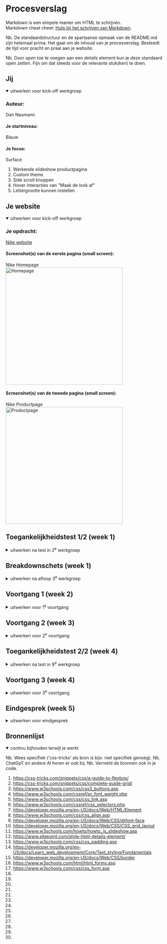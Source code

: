 # Procesverslag
Markdown is een simpele manier om HTML te schrijven.  
Markdown cheat cheet: [Hulp bij het schrijven van Markdown](https://github.com/adam-p/markdown-here/wiki/Markdown-Cheatsheet).

Nb. De standaardstructuur en de spartaanse opmaak van de README.md zijn helemaal prima. Het gaat om de inhoud van je procesverslag. Besteedt de tijd voor pracht en praal aan je website.

Nb. Door *open* toe te voegen aan een *details* element kun je deze standaard open zetten. Fijn om dat steeds voor de relevante stuk(ken) te doen.





## Jij

<details open>
  <summary>uitwerken voor kick-off werkgroep</summary>

  ### Auteur:
  Dan Naumann

  #### Je startniveau:
  Blauw

  #### Je focus:
  Surface
  1. Werkende slideshow productpagina
  2. Custom theme
  3. Side scroll knoppen
  4. Hover interacties van "Maak de look af"
  5. Lettergrootte kunnen instellen 
 
</details>





## Je website

<details open>
  <summary>uitwerken voor kick-off werkgroep</summary>

  ### Je opdracht:
  [Nike website](https://www.nike.com/nl/)

  #### Screenshot(s) van de eerste pagina (small screen): 
  Nike Homepage  
  <img src="readme-images/Nike-Homepage.png" width="375px" alt="Homepage">

  #### Screenshot(s) van de tweede pagina (small screen):
  Nike Productpage  
  <img src="readme-images/Nike-Productpage.png" width="375px" alt="Productpage">
 
</details>



## Toegankelijkheidstest 1/2 (week 1)

<details>
  <summary>uitwerken na test in 2<sup>e</sup> werkgroep</summary>

  ### Bevindingen
  De content op de website van Nike gebruikt duidelijke taal zonder onnodig complexe metaforen. 
  Bij het valideren van de HTML-code bleek deze niet volledig valide te zijn. Positief was het 
  ebruik van het lang-attribuut, evenals het feit dat elke pagina een unieke titel had. Bovendien
  was de viewport niet uitgeschakeld, wat bijdraagt aan een betere gebruikerservaring op 
  verschillende apparaten.

  De website biedt een zichtbare focus voor toetsenbordnavigatie, wat essentieel is voor gebruikers 
  die geen muis gebruiken. Helaas kwam de focusstijl niet overeen met de visuele layout, waardoor de
  navigatie minder intuïtief was.

  Op mobiele apparaten was de website niet goed leesbaar in een horizontale layout, hoewel het wel 
  mogelijk was om het scherm te roteren. Er was geen horizontale scroll nodig, en knoppen en links 
  waren eenvoudig te activeren dankzij de voldoende ruimte tussen interactieve elementen.

  De structuur van headings op de website liet te wensen over. Er werden geen headings gebruikt om 
  nieuwe content te introduceren, en er was meer dan één H1-element per pagina aanwezig. Daarnaast 
  was de volgorde van de headings niet logisch en werden sommige niveaus overgeslagen.

  Bij de contentstructurering maakte de website correct gebruik van lijstelementen. Wat betreft 
  afbeeldingen hadden niet alle img-elementen een alt-attribuut. Sommige decoratieve iconen bevatten 
  wel een alt, wat niet nodig was. Er waren geen complexe afbeeldingen aanwezig, maar afbeeldingen 
  met tekst hadden geen alternatieve tekst die de inhoud ervan beschreef.

  De media op de website bood beperkte toegankelijkheidsopties. Video’s speelden niet automatisch af, 
  maar konden ook niet gepauzeerd worden. Verder ontbraken ondertiteling bij video’s en transcripties 
  bij audio. Daarnaast ondersteunde de website geen "reduced motion"-opties via media queries en was 
  er geen mogelijkheid om animaties te pauzeren.

  Interactie-elementen op de website waren over het algemeen goed gestructureerd. Links gebruikten het 
  correcte a-element en waren voorzien van een herkenbare focusstatus. Knoppen waren gebaseerd op het 
  button-element, maar er was geen zichtbare skip-link beschikbaar bij toetsenbordfocus. Verder ontbrak 
  een indicatie voor links die in een nieuw tabblad of venster werden geopend.


  De website bood geen opties voor een donkere of lichte modus, maar beschikte wel over een high 
  contrast-modus. Het vergroten van tekst tot 200% zonder functieverlies was niet mogelijk. Kleur werd 
  echter niet als enige middel gebruikt om informatie over te brengen, wat een goede praktijk is. Alle 
  animaties waren subtiel en niet overweldigend, maar er was geen optie om deze te pauzeren. Het 
  kleurcontrast was goed voor normale tekst, iconen en tekst die over video of afbeeldingen werd 
  weergegeven. Daarnaast gebruikte de website een aangepaste ::selection-kleur, wat een positieve 
  toevoeging is.

</details>



## Breakdownschets (week 1)

<details>
  <summary>uitwerken na afloop 3<sup>e</sup> werkgroep</summary>

  ### de hele pagina: 
  <img src="readme-images/dummy-plaatje.jpg" width="375px" alt="breakdown van de hele pagina">

  ### dynamisch deel (bijv menu): 
  <img src="readme-images/dummy-plaatje.jpg" width="375px" alt="breakdown van een dynamisch deel">

  ### wellicht nog een dynamisch deel (bijv filter): 
  <img src="readme-images/dummy-plaatje.jpg" width="375px" alt="breakdown van nog een dynamisch deel">

</details>





## Voortgang 1 (week 2)

<details>
  <summary>uitwerken voor 1<sup>e</sup> voortgang</summary>

  ### Stand van zaken
  De HTML van de eerste pagina is in principe klaar. Voor de verschillende 
  onderdelen was er soms verwarring met welke h's just waren om te gebruiken
  en de footer was nog niet af.

  ### Agenda voor meeting
  Zijn de h's goed en is de structuur zo logisch? Wat kan er nog meer aanverbeterd worden?

  ### Verslag van meeting
  hier na afloop snel de uitkomsten van de meeting vastleggen

  - HTML  ziet er goed uit
  - h's veraanderen > h1 naar hidden veranderen

</details>





## Voortgang 2 (week 3)

<details>
  <summary>uitwerken voor 2<sup>e</sup> voortgang</summary>

  ### Stand van zaken
  Moeizaam begin, de header responsiveness is moeilijk om te bevatten omdat de 
  verschillende delen verdwijnen en tevoorschijn komen. Ben niet heel ver gekomen
  hierdoor waardoor er niet veel CSS is.


  ### Agenda voor meeting
  Hoe kan ik zorgen dat deze onderdelen juist tevoorschijn komen? Is dit te moeilijk? 
  Is het nog mogelijk om te switchen in dat geval? 


  ### Verslag van meeting
  hier na afloop snel de uitkomsten van de meeting vastleggen

  - Focus op mobile first, de rest komt later wel.
  - Footer delen kunnen door middel van details worden gemaakt.
  - Meer tempo erin zetten.

</details>





## Toegankelijkheidstest 2/2 (week 4)

<details>
  <summary>uitwerken na test in 9<sup>e</sup> werkgroep</summary>

  ### Bevindingen
  Lijst met je bevindingen die in de test naar voren kwamen (geef ook aan wat er verbeterd is):

</details>





## Voortgang 3 (week 4)

<details>
  <summary>uitwerken voor 3<sup>e</sup> voortgang</summary>

  ### Stand van zaken
  Over het algemeen ging het uiteindelijk heel goed. Toen ik ging focussen op de mobiele 
  versie was het makkelijker om te focussen. Het lukte me om de horizontale scroll 
  gallerijen in elkaar te zetten en ik heb geleerd hoe ik de details kon stijlen. 
  Ook lukte het me om  dark mode werkende te krijgen, ookal moet ik wel veel proberen/
  troubleshooten om de dark/light op auto/systems preferences werkende te krijgen. Code 
  is op sommige plekken wel heel lang, pas bij de productpagina word het iets compacter.
  Op dit moment had ik pas meer zelfverzekerdheid om te experimenteren.


  ### Agenda voor meeting
  Wat moet er nog gedaan worden? Is de slideshow en menu genoeg voor micro interactie? 
  Moet de code netter? (dubbele dingen weg)


  ### Verslag van meeting
  hier na afloop snel de uitkomsten van de meeting vastleggen

  - Maak standaard CSS voor de generieke stijling over beide pagina's
  - Semantisch correcte gallerij maken
  - Fonts en typografie bij elkaar, kan je ze weghalen bij individuele elementen.
  - onclicks naar eventlisteners in javascript dus uit html

</details>





## Eindgesprek (week 5)

<details>
  <summary>uitwerken voor eindgesprek</summary>

  ### Je uitkomst - karakteristiek screenshots:
  <img src="readme-images/dummy-plaatje.jpg" width="375px" alt="uitomst opdracht 1">


  ### Dit ging goed/Heb ik geleerd: 
  Korte omschrijving met plaatjes

  <img src="readme-images/dummy-plaatje.jpg" width="375px" alt="top">


  ### Dit was lastig/Is niet gelukt:
  Korte omschrijving met plaatjes

  <img src="readme-images/dummy-plaatje.jpg" width="375px" alt="bummer">
</details>





## Bronnenlijst

<details open>
  <summary>continu bijhouden terwijl je werkt</summary>

  Nb. Wees specifiek ('css-tricks' als bron is bijv. niet specifiek genoeg). 
  Nb. ChatGpT en andere AI horen er ook bij.
  Nb. Vermeld de bronnen ook in je code.

  1. https://css-tricks.com/snippets/css/a-guide-to-flexbox/
  2. https://css-tricks.com/snippets/css/complete-guide-grid/
  3. https://www.w3schools.com/css/css3_buttons.asp
  4. https://www.w3schools.com/cssref/pr_font_weight.php
  5. https://www.w3schools.com/css/css_link.asp
  6. https://www.w3schools.com/cssref/css_selectors.php
  7. https://developer.mozilla.org/en-US/docs/Web/HTML/Element
  8. https://www.w3schools.com/css/css_align.asp
  9. https://developer.mozilla.org/en-US/docs/Web/CSS/@font-face
  10. https://developer.mozilla.org/en-US/docs/Web/CSS/CSS_grid_layout
  11. https://www.w3schools.com/howto/howto_js_slideshow.asp
  12. https://www.sitepoint.com/style-html-details-element/
  13. https://www.w3schools.com/css/css_padding.asp
  14. https://developer.mozilla.org/en-US/docs/Learn_web_development/Core/Text_styling/Fundamentals
  15. https://developer.mozilla.org/en-US/docs/Web/CSS/border
  16. https://www.w3schools.com/html/html_forms.asp
  17. https://www.w3schools.com/css/css_form.asp
  18.
  19.
  20.
  21.
  22.
  23.
  24.
  25.
  26.
  27.
  28.
  29.
  30.

</details>
